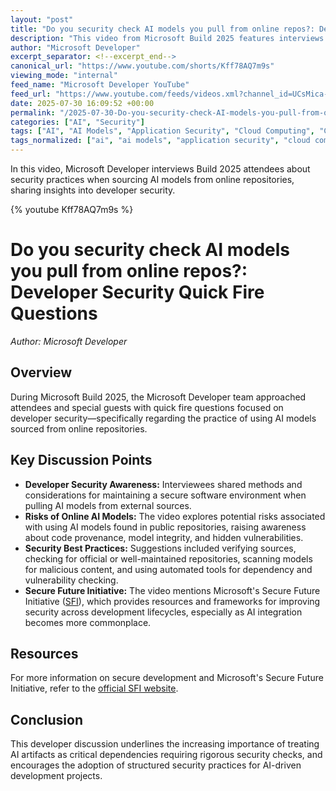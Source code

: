 ```yaml
---
layout: "post"
title: "Do you security check AI models you pull from online repos?: Developer Security Quick Fire Questions"
description: "This video from Microsoft Build 2025 features interviews with attendees and guests about developer security, focusing on practices related to AI models from online repositories. It introduces Microsoft's Secure Future Initiative, highlighting the importance of security considerations when incorporating external AI models into development projects."
author: "Microsoft Developer"
excerpt_separator: <!--excerpt_end-->
canonical_url: "https://www.youtube.com/shorts/Kff78AQ7m9s"
viewing_mode: "internal"
feed_name: "Microsoft Developer YouTube"
feed_url: "https://www.youtube.com/feeds/videos.xml?channel_id=UCsMica-v34Irf9KVTh6xx-g"
date: 2025-07-30 16:09:52 +00:00
permalink: "/2025-07-30-Do-you-security-check-AI-models-you-pull-from-online-repos-Developer-Security-Quick-Fire-Questions.html"
categories: ["AI", "Security"]
tags: ["AI", "AI Models", "Application Security", "Cloud Computing", "Cloud Security", "Dev", "Developer Security", "Development", "Microsoft", "Microsoft Build", "Microsoft Developer", "Online Repositories", "Secure Development", "Secure Future Initiative", "Security", "Security Practices", "Tech", "Technology", "Videos"]
tags_normalized: ["ai", "ai models", "application security", "cloud computing", "cloud security", "dev", "developer security", "development", "microsoft", "microsoft build", "microsoft developer", "online repositories", "secure development", "secure future initiative", "security", "security practices", "tech", "technology", "videos"]
---
```


In this video, Microsoft Developer interviews Build 2025 attendees about security practices when sourcing AI models from online repositories, sharing insights into developer security.<!--excerpt_end-->

{% youtube Kff78AQ7m9s %}

# Do you security check AI models you pull from online repos?: Developer Security Quick Fire Questions

*Author: Microsoft Developer*

## Overview

During Microsoft Build 2025, the Microsoft Developer team approached attendees and special guests with quick fire questions focused on developer security—specifically regarding the practice of using AI models sourced from online repositories.

## Key Discussion Points

- **Developer Security Awareness:** Interviewees shared methods and considerations for maintaining a secure software environment when pulling AI models from external sources.
- **Risks of Online AI Models:** The video explores potential risks associated with using AI models found in public repositories, raising awareness about code provenance, model integrity, and hidden vulnerabilities.
- **Security Best Practices:** Suggestions included verifying sources, checking for official or well-maintained repositories, scanning models for malicious content, and using automated tools for dependency and vulnerability checking.
- **Secure Future Initiative:** The video mentions Microsoft's Secure Future Initiative ([SFI](http://aka.ms/SFIwebsite)), which provides resources and frameworks for improving security across development lifecycles, especially as AI integration becomes more commonplace.

## Resources

For more information on secure development and Microsoft's Secure Future Initiative, refer to the [official SFI website](http://aka.ms/SFIwebsite).

## Conclusion

This developer discussion underlines the increasing importance of treating AI artifacts as critical dependencies requiring rigorous security checks, and encourages the adoption of structured security practices for AI-driven development projects.

